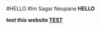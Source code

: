 #HELLO
#Im Sagar Neupane
<B>HELLO

test this website
 [TEST](https://sagarneupaneoaf.github.io/Test/podcast.xml)
